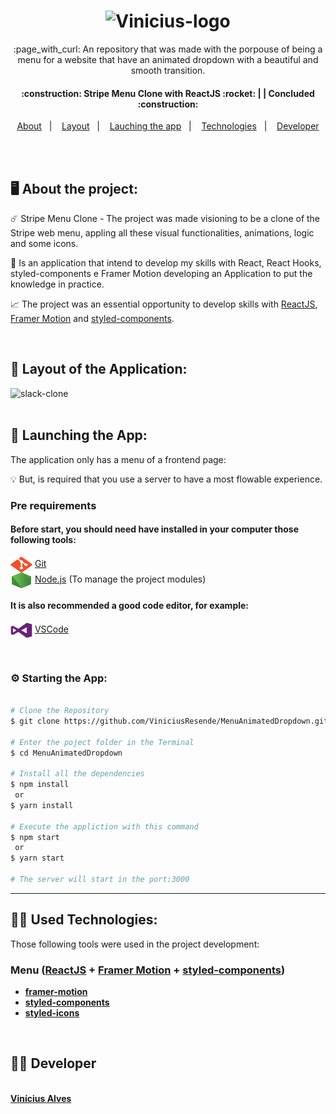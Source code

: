 <h1 align="center">
  <img alt="Vinicius-logo" src="https://res.cloudinary.com/viniciusalvesdefaria/image/upload/v1616436754/Portfolio/ViniciusLogo_nyjgdj.png" width="300px" />
</h1>
<p align= "center">:page_with_curl: An repository that was made with the porpouse of being a menu for a website that have an animated dropdown with a beautiful and smooth transition. </p>

<h4 align="center"> 
	:construction:  Stripe Menu Clone with ReactJS :rocket: | | Concluded  :construction:
</h4>

<p align="center">
  <a href="#desktop_computer-about-the-project">About</a>&nbsp;&nbsp;&nbsp;|&nbsp;&nbsp;&nbsp;
  <a href="#art-layout-of-the-application">Layout</a>&nbsp;&nbsp;&nbsp;|&nbsp;&nbsp;&nbsp;
  <a href="#rocket-launching-the-app">Lauching the app</a>&nbsp;&nbsp;&nbsp;|&nbsp;&nbsp;&nbsp;
  <a href="#man_technologist-used-technologies">Technologies</a>&nbsp;&nbsp;&nbsp;|&nbsp;&nbsp;&nbsp;
  <a href="#raising_hand_man-developer">Developer</a>
</p>

</br>
</br>

## :desktop_computer: About the project:

:comet:  Stripe Menu Clone - The project was made visioning to be a clone of the Stripe web menu, appling all these visual functionalities, animations, logic and some icons.

:rocket: Is an application that intend to develop my skills with React, React Hooks, styled-components e Framer Motion developing an Application to put the knowledge in practice. 

:chart_with_upwards_trend: The project was an essential opportunity to develop skills with [ReactJS](https://reactjs.org/), [Framer Motion](https://www.framer.com/motion/) and [styled-components](https://styled-components.com/).  

</br>

## :art: Layout of the Application:

<img alt="slack-clone" src="https://res.cloudinary.com/viniciusalvesdefaria/image/upload/v1618338169/TwitterClone/MenuDropdown_veipee.gif"> 
 
</br>
</br>

## :rocket: Launching the App:

The application only has a menu of a frontend page:

:bulb: But, is required that you use a server to have a most flowable experience.

### Pre requirements
#### Before start, you should need have installed in your computer those following tools:
<img align="center" alt="GIT" height="25" width="35" src="https://raw.githubusercontent.com/devicons/devicon/master/icons/git/git-original.svg" style="max-width:100%;">  [Git](https://git-scm.com)</img>
</br>
<img align="center" alt="NodeJS" height="25" width="35" src="https://raw.githubusercontent.com/devicons/devicon/master/icons/nodejs/nodejs-original.svg" style="max-width:100%;"> [Node.js](https://nodejs.org/en/) (To manage the project modules)</img>

#### It is also recommended a good code editor, for example: 
<img align="center" alt="VisualStudioCode" height="25" width="35" src="https://raw.githubusercontent.com/devicons/devicon/master/icons/visualstudio/visualstudio-plain.svg" style="max-width:100%;"> [VSCode](https://code.visualstudio.com/)</img>

</br>

### :gear: Starting the App:

 ```bash

 # Clone the Repository
 $ git clone https://github.com/ViniciusResende/MenuAnimatedDropdown.git
 
 # Enter the poject folder in the Terminal
 $ cd MenuAnimatedDropdown
 
 # Install all the dependencies
 $ npm install
  or
 $ yarn install
 
 # Execute the appliction with this command
 $ npm start
  or
 $ yarn start
 
 # The server will start in the port:3000
 
 ```
 
 ---
 
## :man_technologist: Used Technologies:

Those following tools were used in the project development:

### **Menu**  ([ReactJS](https://reactjs.org/) + [Framer Motion](https://www.framer.com/motion/) + [styled-components](https://styled-components.com/))

-   **[framer-motion](https://www.framer.com/motion/)**
-   **[styled-components](https://styled-components.com/)**
-   **[styled-icons](https://styled-icons.js.org/)**

</br>

## :raising_hand_man: Developer

<a href="https://github.com/ViniciusResende">
 	<img src="https://res.cloudinary.com/viniciusalvesdefaria/image/upload/v1613257612/foto_perfil_rounded_mv1cpi.png" width="100px;" alt=""/>
 <br />
 	<b>Vinícius Alves</b></a> <a href="https://github.com/ViniciusResende" title="Vinícius Alves"></a>
 <br />


